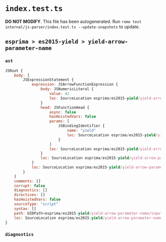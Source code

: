 # `index.test.ts`

**DO NOT MODIFY**. This file has been autogenerated. Run `rome test internal/js-parser/index.test.ts --update-snapshots` to update.

## `esprima > es2015-yield > yield-arrow-parameter-name`

### `ast`

```javascript
JSRoot {
	body: [
		JSExpressionStatement {
			expression: JSArrowFunctionExpression {
				body: JSNumericLiteral {
					value: 42
					loc: SourceLocation esprima/es2015-yield/yield-arrow-parameter-name/input.js 1:11-1:13
				}
				head: JSFunctionHead {
					async: false
					hasHoistedVars: false
					params: [
						JSBindingIdentifier {
							name: "yield"
							loc: SourceLocation esprima/es2015-yield/yield-arrow-parameter-name/input.js 1:1-1:6 (yield)
						}
					]
					loc: SourceLocation esprima/es2015-yield/yield-arrow-parameter-name/input.js 1:0-1:10
				}
				loc: SourceLocation esprima/es2015-yield/yield-arrow-parameter-name/input.js 1:0-1:13
			}
			loc: SourceLocation esprima/es2015-yield/yield-arrow-parameter-name/input.js 1:0-1:14
		}
	]
	comments: []
	corrupt: false
	diagnostics: []
	directives: []
	hasHoistedVars: false
	sourceType: "script"
	syntax: []
	path: UIDPath<esprima/es2015-yield/yield-arrow-parameter-name/input.js>
	loc: SourceLocation esprima/es2015-yield/yield-arrow-parameter-name/input.js 1:0-2:0
}
```

### `diagnostics`

```

```
